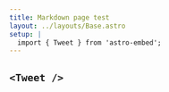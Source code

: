 ```yaml
---
title: Markdown page test
layout: ../layouts/Base.astro
setup: |
  import { Tweet } from 'astro-embed';
---
```


## `<Tweet />`

<Tweet id="1511750228428435457" />

